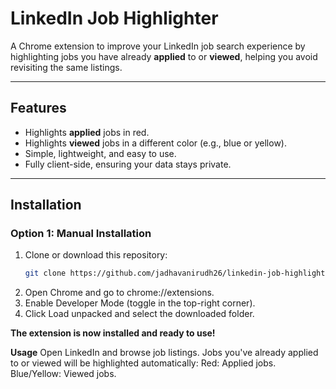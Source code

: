 # LinkedIn Job Highlighter

A Chrome extension to improve your LinkedIn job search experience by highlighting jobs you have already **applied** to or **viewed**, helping you avoid revisiting the same listings.

---

## Features
- Highlights **applied** jobs in red.
- Highlights **viewed** jobs in a different color (e.g., blue or yellow).
- Simple, lightweight, and easy to use.
- Fully client-side, ensuring your data stays private.

---

## Installation

### Option 1: Manual Installation
1. Clone or download this repository:
   ```bash
   git clone https://github.com/jadhavanirudh26/linkedin-job-highlighter.git
2. Open Chrome and go to chrome://extensions.
3. Enable Developer Mode (toggle in the top-right corner).
4. Click Load unpacked and select the downloaded folder.


**The extension is now installed and ready to use!**

**Usage**
Open LinkedIn and browse job listings.
Jobs you've already applied to or viewed will be highlighted automatically:
Red: Applied jobs.
Blue/Yellow: Viewed jobs.

